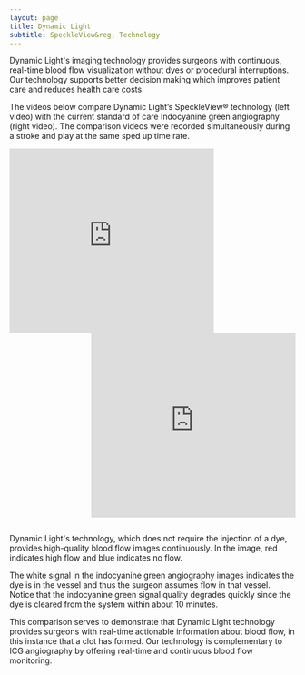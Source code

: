 ```yaml
---
layout: page
title: Dynamic Light
subtitle: SpeckleView&reg; Technology
---
```


<div>
  <p>
   Dynamic Light's imaging technology provides surgeons with continuous, real-time blood flow visualization without dyes or procedural interruptions. Our technology supports better decision making which improves patient care and reduces health care costs.
  </p>
  <p>
  The videos below compare Dynamic Light’s SpeckleView&reg; technology (left video) with the current standard of care Indocyanine green angiography (right video). The comparison videos were recorded simultaneously during a stroke and play at the same sped up time rate.
 </p>
</div>

<div style="float:left;width:auto;"> 
<iframe src="https://player.vimeo.com/video/624613756?autoplay=1&loop=1&autopause=0" width="360" height="325" frameborder="0" allow="autoplay" allowfullscreen title="Speckle_2_Occlusion_cropped.mp4"></iframe>
</div>
  <div style="float:right;width:auto;">   
  <iframe src="https://player.vimeo.com/video/624649271?h=cf1f0bb989&amp;badge=0&amp;autopause=0&amp;player_id=0&amp;app_id=58479; autoplay=1;loop=1" width="360" height="325" frameborder="0" allow="autoplay" allowfullscreen title="ICG_2_Occlusion_cropped_V3.mp4"></iframe>
</div> 
<div style="clear:both;height:1em;"></div>
  <p>
     Dynamic Light's technology, which does not require the injection of a dye, provides high-quality blood flow images continuously. In the image, red indicates high flow and blue indicates no flow.
  </p>
  <p>
    The white signal in the indocyanine green angiography images indicates the dye is in the vessel and thus the surgeon assumes flow in that vessel. Notice that the indocyanine green signal quality degrades quickly since the dye is cleared from the system within about 10 minutes.
  </p>
  <p>
    This comparison serves to demonstrate that Dynamic Light technology provides surgeons with real-time actionable information about blood flow, in this instance that a clot has formed. Our technology is complementary to ICG angiography by offering real-time and continuous blood flow monitoring.
  </p>
